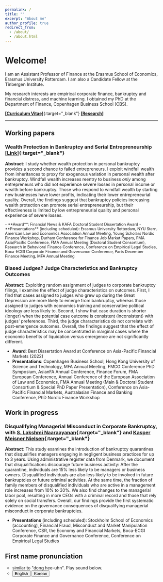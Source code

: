 ```yaml
---
permalink: /
title: ""
excerpt: "About me"
author_profile: true
redirect_from: 
  - /about/
  - /about.html
---
```


# Welcome!

I am an Assistant Professor of Finance at the Erasmus School of Economics, Erasmus University Rotterdam. I am also a Candidate Fellow at the Tinbergen Institute. 

My research interests are empirical corporate finance, bankruptcy and financial distress, and machine learning. I obtained my PhD at the Department of Finance, Copenhagen Business School (CBS).


[**[Curriculum Vitae]**](https://donghyunkang.com/files/CV_DonghyunKang.pdf){:target="_blank"}   [**[Research]**](research.md)

---

## Working papers

### Wealth Protection in Bankruptcy and Serial Entrepreneurship [[Link]](https://donghyunkang.com/files/Kang_JMP_2023.pdf){:target="_blank"}

**Abstract**:
I study whether wealth protection in personal bankruptcy provides a second chance to failed entrepreneurs. I exploit windfall wealth from inheritances to proxy for exogenous variation in personal wealth after bankruptcy. Windfall wealth increases reentry to business _only_ among entrepreneurs who did not experience severe losses in personal income or wealth before bankruptcy. Those who respond to windfall wealth by starting new businesses have lower profits, indicating their lower entrepreneurial quality. Overall, the findings suggest that bankruptcy policies increasing wealth protection can promote serial entrepreneurship, but their effectiveness is limited by low entrepreneurial quality and personal experience of severe losses.

<div style="font-size: 0.9em;">
- **Award**: Financial News & KAFA Doctoral Student Dissertation Award
- **Presentations** (including scheduled): Erasmus University Rotterdam, NYU Stern, American Law and Economics Association Annual Meeting, Young Scholars Nordic Finance Workshop, Durham Conference for Finance Job Market Papers, FMA Asia/Pacific Conference, FMA Annual Meeting (Doctoral Student Consortium), Research in Behavioral Finance Conference, Conference on Empirical Legal Studies, Boca-ECGI Corporate Finance and Governance Conference, Paris December Finance Meeting, MFA Annual Meeting
</div>




### Biased Judges? Judge Characteristics and Bankruptcy Outcomes 
**Abstract**:
    Exploiting random assignment of judges to corporate bankruptcy filings, I examine the effect of judge characteristics on outcomes. First, I find that cases assigned to judges who grew up during the Great Depression are more likely to emerge from bankruptcy, whereas those assigned to judges with economics training and conservative political ideology are less likely to. Second, I show that case duration is shorter (longer) when the potential case outcome is consistent (inconsistent) with judges' preferences. Third, the judge characteristics do not correlate with post-emergence outcomes. Overall, the findings suggest that the effect of judge characteristics may be concentrated in marginal cases where the economic benefits of liquidation versus emergence are not significantly different. 

- **Award**: Best Dissertation Award at Conference on Asia-Pacific Financial Markets (2022)
- **Presentations**: Copenhagen Business School, Hong Kong University of Science and Technology, MFA Annual Meeting, FMCG Conference PhD Symposium, AsianFA Annual Conference, Finance Forum, FMA European Conference, Annual Conference of the European Association of Law and Economics, FMA Annual Meeting (Main & Doctoral Student Consortium & Special PhD Paper Presentation), Conference on Asia-Pacific Financial Markets, Australasian Finance and Banking Conference, PhD Nordic Finance Workshop

## Work in progress
### Disqualifying Managerial Misconduct in Corporate Bankruptcy, with [S. Lakshmi Naaraayanan](https://www.lakshmin.com/){:target="_blank"} and [Kasper Meisner Nielsen](http://www.kaspermeisnernielsen.com/){:target="_blank"}
**Abstract**:
    This study examines the introduction of bankruptcy quarantines that disqualifies managers engaging in negligent business practices for up to 3 years. Using administrative register data from Denmark, we document that disqualifications discourage future business activity: After the quarantine, individuals are 15% less likely to be managers or business owners. Disqualified individuals are also less likely to be involved in future bankruptcies or future criminal activities. At the same time, the fraction of family members of disqualified individuals who are active in a management role increases from 10% to 30%. We also find changes to the managerial labor pool, resulting in more CEOs with a criminal record and those that rely solely on social transfers. Overall, our findings provide the first systematic evidence on the governance consequences of disqualifying managerial misconduct in corporate bankruptcies.
 
- **Presentations** (including scheduled): Stockholm School of Economics (accounting), Financial Fraud, Misconduct and Market Manipulation Conference, CSR, the Economy and Financial Markets, Boca-ECGI Corporate Finance and Governance Conference, Conference on Empirical Legal Studies

## First name pronunciation
<ul>
<li style="list-style-type:circle;font-size:14px">similar to "dong hee-uhn". Play sound below.</li>
<li style="list-style-type:circle;font-size:14px"><audio id="speak_en">
  <source type="audio/mp3" src="/files/donghyun_en.mp3"></source>
  <p>Your browser does not support the audio element.</p>
</audio>
<audio id="speak_kr">
  <source type="audio/mp3" src="/files/donghyun_kr.mp3"></source>
  <p>Your browser does not support the audio element.</p>
</audio>
<div>
	<button onclick="document.getElementById('speak_en').play()">English</button>
	<button onclick="document.getElementById('speak_kr').play()">Korean</button>
</div> </li>
</ul>
